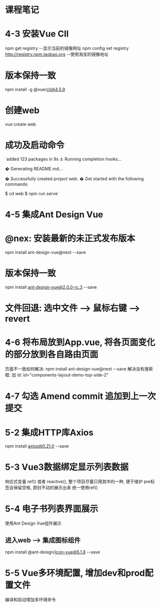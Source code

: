 # 课程笔记

# 4-3 安装Vue ClI
npm get registry --显示当前的镜像网址
npm config set registry http://registry.npm.taobao.org --使用淘宝的镜像地址
# 版本保持一致
npm install -g @vue/cli@4.5.9
# 创建web
vue create web
# 成功及启动命令
`added 123 packages in 9s
⚓  Running completion hooks...

�  Generating README.md...

�  Successfully created project web.
�  Get started with the following commands:

 $ cd web
 $ npm run serve`


###
# 4-5 集成Ant Design Vue
# @nex: 安装最新的未正式发布版本
npm install ant-design-vue@next --save
# 版本保持一致
npm install ant-design-vue@2.0.0-rc.3 --save
# 文件回退: 选中文件 --> 鼠标右键 --> revert

###
# 4-6 将布局放到App.vue, 将各页面变化的部分放到各自路由页面
页面不一致如何解决: npm install ant-design-vue@next --save
解决没有搜索框: <a-layout-header id="components-layout-demo-top-side-2" class="header"> 
加 id: id="components-layout-demo-top-side-2"

###
# 4-7 勾选 Amend commit 追加到上一次提交

### 
# 5-2 集成HTTP库Axios
npm install axios@0.21.0 --save
# 5-3 Vue3数据绑定显示列表数据
响应式变量
ref() 或者 reactive(), 整个项目尽量只用其中的一种, 便于维护
pre标签会保留空格, 原封不动的展示出来
统一使用ref()
# 5-4 电子书列表界面展示
使用Ant Design Vue组件展示
## 进入web --> 集成图标组件
npm install @ant-design/icon-vue@5.1.8 --save
# 5-5 Vue多环境配置, 增加dev和prod配置文件
编译和启动增加多环境命令

